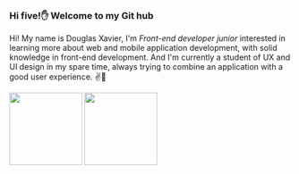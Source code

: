 ### Hi five!✋ Welcome to my Git hub

Hi! My name is Douglas Xavier, I'm <i>Front-end developer junior</i> interested in learning more about web and mobile application development, 
with solid knowledge in front-end development. And I'm currently a student of UX and UI design in my spare time, always trying to combine 
an application with a good user experience. ✌️🌾

<div>
 <img height="130em" src="https://github-readme-stats.vercel.app/api?username=twinxavier&show_icons=true&theme=dracula&include_all_commits-true&count_private=true"/> 
 <img height="130em" src="https://github-readme-stats.vercel.app/api/top-langs/?username=twinxavier&layout=compact&langs_count=7&theme=dracula"/>
</div>


